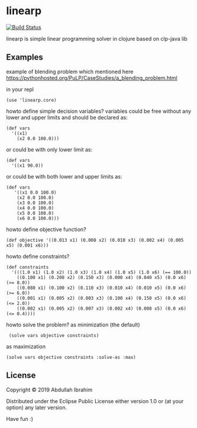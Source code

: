 # linearp

[![Build Status](https://travis-ci.org/aibrahim/linearp.svg?branch=master)](https://travis-ci.org/aibrahim/linearp)

linearp is simple linear programming solver in clojure based on clp-java lib

## Examples
example of blending problem which mentioned here https://pythonhosted.org/PuLP/CaseStudies/a_blending_problem.html

in your repl 
```
(use 'linearp.core)
```

howto define simple decision variables?
variables could be free without any lower and upper limits and should be declared as:
```
(def vars 
  '((x1) 
    (x2 0.0 100.0)))
```

or could be with only lower limit as:
```
(def vars
  '((x1 90.0))
```

or could be with both lower and upper limits as:
```
(def vars
   '((x1 0.0 100.0)
    (x2 0.0 100.0)
    (x3 0.0 100.0)
    (x4 0.0 100.0)
    (x5 0.0 100.0)
    (x6 0.0 100.0)))
```

howto define objective function?
```
(def objective '((0.013 x1) (0.008 x2) (0.010 x3) (0.002 x4) (0.005 x5) (0.001 x6)))
```

howto define constraints?
```
(def constraints 
  '(((1.0 x1) (1.0 x2) (1.0 x3) (1.0 x4) (1.0 x5) (1.0 x6) (== 100.0))
    ((0.100 x1) (0.200 x2) (0.150 x3) (0.000 x4) (0.040 x5) (0.0 x6) (>= 8.0))
    ((0.080 x1) (0.100 x2) (0.110 x3) (0.010 x4) (0.010 x5) (0.0 x6) (>= 6.0))
    ((0.001 x1) (0.005 x2) (0.003 x3) (0.100 x4) (0.150 x5) (0.0 x6) (<= 2.0))
    ((0.002 x1) (0.005 x2) (0.007 x3) (0.002 x4) (0.008 x5) (0.0 x6) (<= 0.4))))
```

howto solve the problem?
as minimization (the default)
```
 (solve vars objective constraints)
```
as maximization
```
(solve vars objective constraints :solve-as :max)
```

## License 
Copyright © 2019 Abdullah Ibrahim

Distributed under the Eclipse Public License either version 1.0 or (at your option) any later version.

Have fun :)

